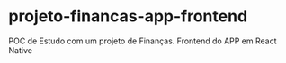# projeto-financas-app-frontend
POC de Estudo com um projeto de Finanças. Frontend do APP em React Native
